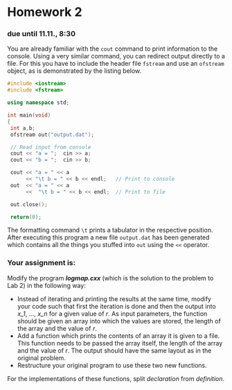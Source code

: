 # Homework 2
### due until 11.11., 8:30

You are already familiar with the `cout` command to print
information to the console. Using a very similar command, you can
redirect output directly to a file. For this you have to include
the header file `fstream` and use an `ofstream` object,
as is demonstrated by the listing below.

```cpp
#include <iostream>
#include <fstream>

using namespace std;

int main(void)
{
 int a,b;
 ofstream out("output.dat");

 // Read input from console
 cout << "a = ";  cin >> a;      
 cout << "b = ";  cin >> b;

 cout << "a = " << a
      << "\t b = " << b << endl;   // Print to console
 out  << "a = " << a
      <<  "\t b = " << b << endl;  // Print to file

 out.close();

 return(0);
```
The formatting command ``\t`` prints
a tabulator in the respective position. After executing this program
a new file ``output.dat`` has been generated which contains all the things
you stuffed into ``out`` using the ``<<`` operator.

### Your assignment is:

Modify the program ***logmap.cxx*** (which is the solution to the problem to Lab 2) in the following way:
* Instead of iterating and printing the results at the same time, modify your code such that first the iteration is done and then the output into 
  *x_1*, ..., *x_n* for a given value of *r*.
  As input parameters, the function should be given
	an array into which the values are stored, the length
	of the array and the value of *r*.
* Add a function which prints the contents of an array
  it is given to a file. This function needs to be passed
  the array itself, the length of the array and the value of
  *r*. The output should have the same layout as in the
  original problem.
* Restructure your original program to use these two new
  functions.    

For the implementations of these functions, split *declaration*
from *definition*.
